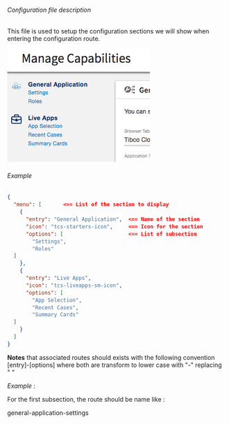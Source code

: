 ###### Configuration file description

This file is used to setup the configuration sections we will show when entering the configuration route.

![enter image description here](./configurationMenuConfig.png)


###### Example
```json
{  
  "menu": [       <== List of the section to display
    {  
      "entry": "General Application",  <== Name of the section
      "icon": "tcs-starters-icon",     <== Icon for the section
      "options": [                     <== List of subsection 
        "Settings",  
        "Roles"  
  ]  
    },  
    {  
      "entry": "Live Apps",  
      "icon": "tcs-liveapps-sm-icon",  
      "options": [  
        "App Selection",  
        "Recent Cases",  
        "Summary Cards"  
  ]  
    }  
  ]  
}
```

**Notes** that associated routes should exists with the following convention
[entry]-[options]
where both are transform to lower case with "-" replacing " "

_Example_ : 

For the first subsection, the route should be name like : 

general-application-settings





